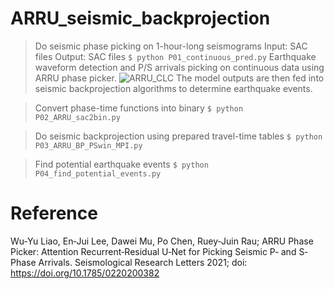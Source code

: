 # ARRU_seismic_backprojection

>  Do seismic phase picking on 1-hour-long seismograms
>  Input: SAC files
>  Output: SAC files
```$ python P01_continuous_pred.py```
Earthquake waveform detection and P/S arrivals picking on continuous data using ARRU phase picker. 
![ARRU_CLC](https://user-images.githubusercontent.com/30610646/148173622-7c873d51-2ca9-4a02-89f6-234e498d5a48.png)
The model outputs are then fed into seismic backprojection algorithms to determine earthquake events.

>  Convert phase-time functions into binary
```$ python P02_ARRU_sac2bin.py```

>  Do seismic backprojection using prepared travel-time tables
```$ python P03_ARRU_BP_PSwin_MPI.py```

> Find potential earthquake events
```$ python P04_find_potential_events.py```

# Reference
Wu‐Yu Liao, En‐Jui Lee, Dawei Mu, Po Chen, Ruey‐Juin Rau; ARRU Phase Picker: Attention Recurrent‐Residual U‐Net for Picking Seismic P‐ and S‐Phase Arrivals. Seismological Research Letters 2021; doi: https://doi.org/10.1785/0220200382
